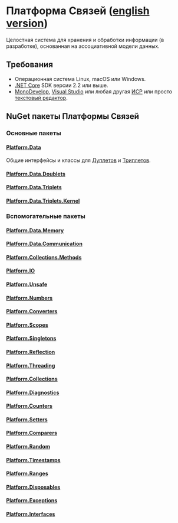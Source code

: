 # Платформа Связей ([english version](index.md))
Целостная система для хранения и обработки информации (в разработке), основанная на ассоциативной модели данных.

## Требования
* Операционная система Linux, macOS или Windows.
* [.NET Core](https://www.microsoft.com/net) SDK версии 2.2 или выше.
* [MonoDevelop](https://www.monodevelop.com/), [Visual Studio](https://visualstudio.microsoft.com) или любая другая [ИСР](https://ru.wikipedia.org/wiki/%D0%98%D0%BD%D1%82%D0%B5%D0%B3%D1%80%D0%B8%D1%80%D0%BE%D0%B2%D0%B0%D0%BD%D0%BD%D0%B0%D1%8F_%D1%81%D1%80%D0%B5%D0%B4%D0%B0_%D1%80%D0%B0%D0%B7%D1%80%D0%B0%D0%B1%D0%BE%D1%82%D0%BA%D0%B8) или просто [текстовый редактор](https://ru.wikipedia.org/wiki/%D0%A2%D0%B5%D0%BA%D1%81%D1%82%D0%BE%D0%B2%D1%8B%D0%B9_%D1%80%D0%B5%D0%B4%D0%B0%D0%BA%D1%82%D0%BE%D1%80).

## NuGet пакеты Платформы Связей

### Основные пакеты

#### [Platform.Data](https://linksplatform.github.io/Data)
Общие интерфейсы и классы для [Дуплетов](https://linksplatform.github.io/Data.Doublets/README.ru.html) и [Триплетов](https://linksplatform.github.io/Data.Triplets).

#### [Platform.Data.Doublets](https://linksplatform.github.io/Data.Doublets/README.ru.html)
#### [Platform.Data.Triplets](https://linksplatform.github.io/Data.Triplets)
#### [Platform.Data.Triplets.Kernel](https://linksplatform.github.io/Data.Triplets.Kernel)

### Вспомогательные пакеты

#### [Platform.Data.Memory](https://linksplatform.github.io/Memory)
#### [Platform.Data.Communication](https://linksplatform.github.io/Communication)
#### [Platform.Collections.Methods](https://linksplatform.github.io/Collections.Methods)
#### [Platform.IO](https://linksplatform.github.io/IO)
#### [Platform.Unsafe](https://linksplatform.github.io/Unsafe)
#### [Platform.Numbers](https://linksplatform.github.io/Numbers)
#### [Platform.Converters](https://linksplatform.github.io/Converters)
#### [Platform.Scopes](https://linksplatform.github.io/Scopes)
#### [Platform.Singletons](https://linksplatform.github.io/Singletons)
#### [Platform.Reflection](https://linksplatform.github.io/Reflection)
#### [Platform.Threading](https://linksplatform.github.io/Threading)
#### [Platform.Collections](https://linksplatform.github.io/Collections)
#### [Platform.Diagnostics](https://linksplatform.github.io/Diagnostics)
#### [Platform.Counters](https://linksplatform.github.io/Counters)
#### [Platform.Setters](https://linksplatform.github.io/Setters)
#### [Platform.Comparers](https://linksplatform.github.io/Comparers)
#### [Platform.Random](https://linksplatform.github.io/Random)
#### [Platform.Timestamps](https://linksplatform.github.io/Timestamps)
#### [Platform.Ranges](https://linksplatform.github.io/Ranges)
#### [Platform.Disposables](https://linksplatform.github.io/Disposables)
#### [Platform.Exceptions](https://linksplatform.github.io/Exceptions)
#### [Platform.Interfaces](https://linksplatform.github.io/Interfaces)
